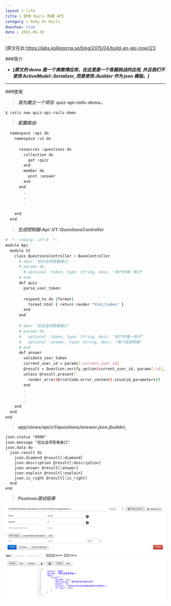 ```yaml
---
layout : life
title : 使用 Rails 构建 API
category : Ruby On Rails
duoshuo: true
date : 2015-06-30
---
```


[原文在此:https://labs.kollegorna.se/blog/2015/04/build-an-api-now/][1]

###简介
>
- _**[原文的 demo 是一个类微博应用，在这里是一个答题挑战的应用, 并且我们不使用 ActiveModel::Serializer, 而是使用 Jbuilder 作为 json 模版。]**_


---------------------------------------

###使用
>
> _**首先建立一个项目: quiz-api-rails-demo。**_

```
$ rails new quiz-api-rails-demo
```

<!-- more -->

> _**配置路由:**_

```sh
  namespace :api do
    namespace :v1 do

      resources :questions do
        collection do
          get :quiz
        end
        member do
          post :answer
        end
      end
        .
        .
        .

    end
  end

```

> _**生成控制器:Api::V1::QuestionsController**_

```sh
# -*- coding: utf-8 -*-
module Api
  module V1
    class QuestionsController < BaseController
      # desc '验证选项答案接口'
      # params do
        # optional :token, type: String, desc: "用户的唯一标识"
      # end
      def quiz
        parse_user_token

        respond_to do |format|
          format.html { return render "html/index" }
        end
      end

      # desc '验证选项答案接口'
      # params do
      #   optional :token, type: String, desc: "用户的唯一标识"
      #   optional :answer, type: String, desc: "用户选择答案"
      # end
      def answer
        validate_user_token
        current_user_id = params[:current_user_id]
        @result = Question.verify_option(current_user_id, params[:id], params[:answer])
        unless @result.present?
          render_error(ErrorCode.error_content(:invalid_parameters))
        end
        .
        .
        .
    end
  end
end

```

> _**app/views/api/v1/questions/answer.json.jbuilder,**_

```
json.status "0000"
json.message "验证选项答案接口"
json.data do
  json.result do
    json.diamond @result[:diamond]
    json.description @result[:description]
    json.answer @result[:answer]
    json.explain @result[:explain]
    json.is_right @result[:is_right]
  end
end

```

> _**Postman测试结果**_

![页面结果](/res/img/blog/ruby_on_rails/rails_api.png)

[1]:https://labs.kollegorna.se/blog/2015/04/build-an-api-now/

